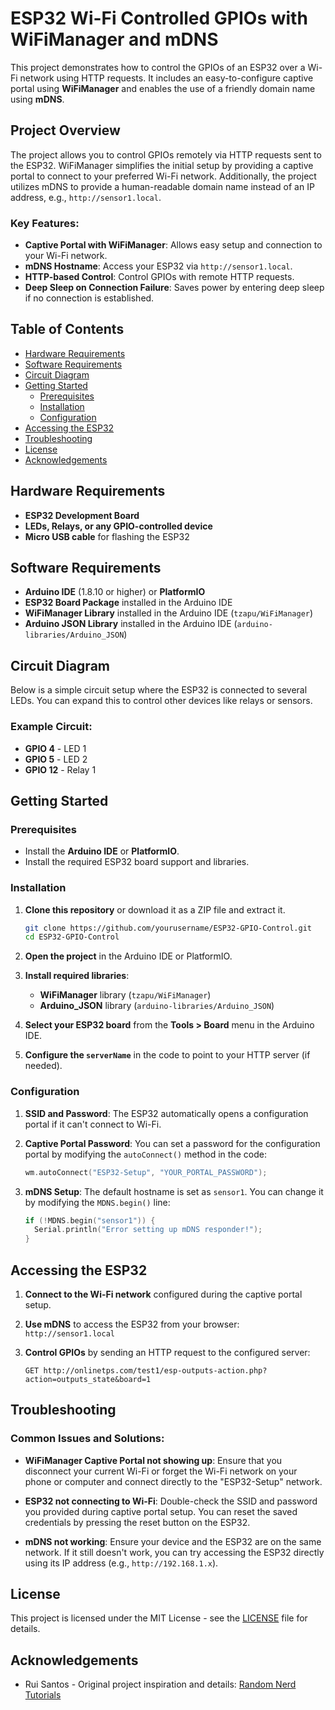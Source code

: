 
# ESP32 Wi-Fi Controlled GPIOs with WiFiManager and mDNS

This project demonstrates how to control the GPIOs of an ESP32 over a Wi-Fi network using HTTP requests. It includes an easy-to-configure captive portal using **WiFiManager** and enables the use of a friendly domain name using **mDNS**.

## Project Overview

The project allows you to control GPIOs remotely via HTTP requests sent to the ESP32. WiFiManager simplifies the initial setup by providing a captive portal to connect to your preferred Wi-Fi network. Additionally, the project utilizes mDNS to provide a human-readable domain name instead of an IP address, e.g., `http://sensor1.local`.

### Key Features:
- **Captive Portal with WiFiManager**: Allows easy setup and connection to your Wi-Fi network.
- **mDNS Hostname**: Access your ESP32 via `http://sensor1.local`.
- **HTTP-based Control**: Control GPIOs with remote HTTP requests.
- **Deep Sleep on Connection Failure**: Saves power by entering deep sleep if no connection is established.

## Table of Contents

- [Hardware Requirements](#hardware-requirements)
- [Software Requirements](#software-requirements)
- [Circuit Diagram](#circuit-diagram)
- [Getting Started](#getting-started)
  - [Prerequisites](#prerequisites)
  - [Installation](#installation)
  - [Configuration](#configuration)
- [Accessing the ESP32](#accessing-the-esp32)
- [Troubleshooting](#troubleshooting)
- [License](#license)
- [Acknowledgements](#acknowledgements)

## Hardware Requirements

- **ESP32 Development Board**
- **LEDs, Relays, or any GPIO-controlled device**
- **Micro USB cable** for flashing the ESP32

## Software Requirements

- **Arduino IDE** (1.8.10 or higher) or **PlatformIO**
- **ESP32 Board Package** installed in the Arduino IDE
- **WiFiManager Library** installed in the Arduino IDE (`tzapu/WiFiManager`)
- **Arduino JSON Library** installed in the Arduino IDE (`arduino-libraries/Arduino_JSON`)

## Circuit Diagram

Below is a simple circuit setup where the ESP32 is connected to several LEDs. You can expand this to control other devices like relays or sensors.

### Example Circuit:

- **GPIO 4** - LED 1
- **GPIO 5** - LED 2
- **GPIO 12** - Relay 1

## Getting Started

### Prerequisites

- Install the **Arduino IDE** or **PlatformIO**.
- Install the required ESP32 board support and libraries.

### Installation

1. **Clone this repository** or download it as a ZIP file and extract it.

   ```bash
   git clone https://github.com/yourusername/ESP32-GPIO-Control.git
   cd ESP32-GPIO-Control
   ```

2. **Open the project** in the Arduino IDE or PlatformIO.
3. **Install required libraries**:
   - **WiFiManager** library (`tzapu/WiFiManager`)
   - **Arduino_JSON** library (`arduino-libraries/Arduino_JSON`)

4. **Select your ESP32 board** from the **Tools > Board** menu in the Arduino IDE.
5. **Configure the `serverName`** in the code to point to your HTTP server (if needed).

### Configuration

1. **SSID and Password**: The ESP32 automatically opens a configuration portal if it can't connect to Wi-Fi.
2. **Captive Portal Password**: You can set a password for the configuration portal by modifying the `autoConnect()` method in the code:

   ```cpp
   wm.autoConnect("ESP32-Setup", "YOUR_PORTAL_PASSWORD");
   ```

3. **mDNS Setup**: The default hostname is set as `sensor1`. You can change it by modifying the `MDNS.begin()` line:

   ```cpp
   if (!MDNS.begin("sensor1")) {
     Serial.println("Error setting up mDNS responder!");
   }
   ```

## Accessing the ESP32

1. **Connect to the Wi-Fi network** configured during the captive portal setup.
2. **Use mDNS** to access the ESP32 from your browser: `http://sensor1.local`
3. **Control GPIOs** by sending an HTTP request to the configured server:

   ```plaintext
   GET http://onlinetps.com/test1/esp-outputs-action.php?action=outputs_state&board=1
   ```

## Troubleshooting

### Common Issues and Solutions:

- **WiFiManager Captive Portal not showing up**:
  Ensure that you disconnect your current Wi-Fi or forget the Wi-Fi network on your phone or computer and connect directly to the "ESP32-Setup" network.

- **ESP32 not connecting to Wi-Fi**:
  Double-check the SSID and password you provided during captive portal setup. You can reset the saved credentials by pressing the reset button on the ESP32.

- **mDNS not working**:
  Ensure your device and the ESP32 are on the same network. If it still doesn't work, you can try accessing the ESP32 directly using its IP address (e.g., `http://192.168.1.x`).

## License

This project is licensed under the MIT License - see the [LICENSE](LICENSE) file for details.

## Acknowledgements

- Rui Santos - Original project inspiration and details: [Random Nerd Tutorials](https://RandomNerdTutorials.com/control-esp32-esp8266-gpios-from-anywhere/)


